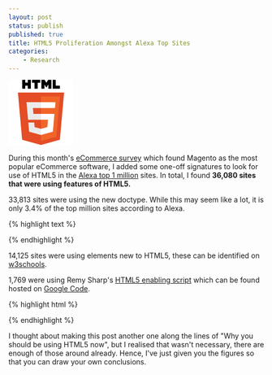 ```yaml
---
layout: post
status: publish
published: true
title: HTML5 Proliferation Amongst Alexa Top Sites
categories:
    - Research
---
```


<img src="/img/2011/01/HTML5_Logo_128.png" alt="HTML5 Logo" title="HTML5 Logo" />

During this month's <a href="2011/02/magento-extends-lead-in-ecommerce-survey-february-2011/">eCommerce survey</a> which found Magento as the most popular eCommerce software, I added some one-off signatures to look for use of HTML5 in the <a href="http://www.alexa.com/topsites">Alexa top 1 million</a> sites.   In total, I found <strong>36,080 sites that were using features of HTML5.</strong>

33,813 sites were using the new doctype.  While this may seem like a lot, it is only 3.4% of the top million sites according to Alexa.

{% highlight text %}
<!DOCTYPE html>
{% endhighlight %}

14,125 sites were using elements new to HTML5, these can be identified on <a href="http://www.w3schools.com/html/html5_new_elements.asp">w3schools</a>.  

1,769 were using Remy Sharp's <a href="http://remysharp.com/2009/01/07/html5-enabling-script/">HTML5 enabling script</a> which can be found hosted on <a href="http://code.google.com/p/html5shim/">Google Code</a>.

{% highlight html %}
<!--[if lt IE 9]>
<script src="http://html5shim.googlecode.com/svn/trunk/html5.js"></script>
<![endif]-->
{% endhighlight %}

I thought about making this post another one along the lines of "Why you should be using HTML5 now", but I realised that wasn't necessary, there are enough of those around already.  Hence, I've just given you the figures so that you can draw your own conclusions.
